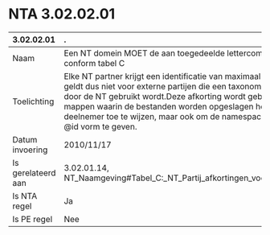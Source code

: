 # NTA 3.02.02.01

 3.02.02.01 | . 
 :--- | :--- 
 Naam | Een NT domein MOET de aan toegedeelde lettercombinatie gebruiken conform tabel C 
 Toelichting | Elke NT partner krijgt een identificatie van maximaal vijf letters, dit geldt dus niet voor externe partijen die een taxonomie aanbieden die door de NT gebruikt wordt.Deze afkorting wordt gebruikt om de mappen waarin de bestanden worden opgeslagen herkenbaar aan de deelnemer toe te wijzen, maar ook om de namespace prefix en linkrole @id vorm te geven. 
 Datum invoering | 2010/11/17 
 Is gerelateerd aan | 3.02.01.14, NT_Naamgeving#Tabel_C:_NT_Partij_afkortingen_voor_gebruik_in_XML 
 Is NTA regel | Ja 
 Is PE regel | Nee 
